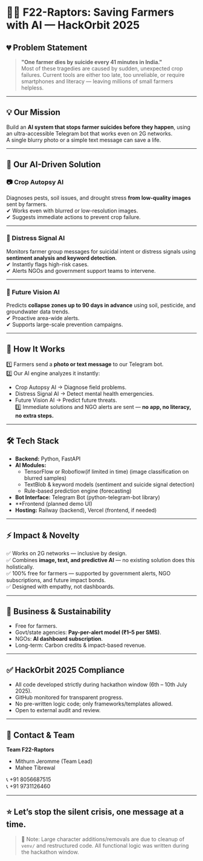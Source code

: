 # 🌾🚨 F22-Raptors: Saving Farmers with AI — HackOrbit 2025

## 💔 Problem Statement

> **"One farmer dies by suicide every 41 minutes in India."**  
Most of these tragedies are caused by sudden, unexpected crop failures. Current tools are either too late, too unreliable, or require smartphones and literacy — leaving millions of small farmers helpless.

---

## 💡 Our Mission

Build an **AI system that stops farmer suicides before they happen**, using an ultra-accessible Telegram bot that works even on 2G networks.  
A single blurry photo or a simple text message can save a life.

---

## 🚀 Our AI-Driven Solution

### 📷 Crop Autopsy AI
Diagnoses pests, soil issues, and drought stress **from low-quality images** sent by farmers.  
✔ Works even with blurred or low-resolution images.  
✔ Suggests immediate actions to prevent crop failure.

---

### 🧠 Distress Signal AI
Monitors farmer group messages for suicidal intent or distress signals using **sentiment analysis and keyword detection**.  
✔ Instantly flags high-risk cases.  
✔ Alerts NGOs and government support teams to intervene.

---

### 🔮 Future Vision AI
Predicts **collapse zones up to 90 days in advance** using soil, pesticide, and groundwater data trends.  
✔ Proactive area-wide alerts.  
✔ Supports large-scale prevention campaigns.

---

## 💬 How It Works

1️⃣ Farmers send a **photo or text message** to our Telegram bot.  
2️⃣ Our AI engine analyzes it instantly:
- Crop Autopsy AI → Diagnose field problems.
- Distress Signal AI → Detect mental health emergencies.
- Future Vision AI → Predict future threats.  
3️⃣ Immediate solutions and NGO alerts are sent — **no app, no literacy, no extra steps.**

---

## 🛠️ Tech Stack

- **Backend:** Python, FastAPI
- **AI Modules:**
  - TensorFlow or Roboflow(if limited in time) (image classification on blurred samples)
  - TextBlob & keyword models (sentiment and suicide signal detection)
  - Rule-based prediction engine (forecasting)
- **Bot Interface:** Telegram Bot (python-telegram-bot library)
- **Frontend (planned demo UI)
- **Hosting:** Railway (backend), Vercel (frontend, if needed)

---

## ⚡ Impact & Novelty

✅ Works on 2G networks — inclusive by design.  
✅ Combines **image, text, and predictive AI** — no existing solution does this holistically.  
✅ 100% free for farmers — supported by government alerts, NGO subscriptions, and future impact bonds.  
✅ Designed with empathy, not dashboards.

---

## 💼 Business & Sustainability

- Free for farmers.
- Govt/state agencies: **Pay-per-alert model (₹1–5 per SMS)**.
- NGOs: **AI dashboard subscription**.
- Long-term: Carbon credits & impact-based revenue.

---

## ✅ HackOrbit 2025 Compliance

- All code developed strictly during hackathon window (6th – 10th July 2025).
- GitHub monitored for transparent progress.
- No pre-written logic code; only frameworks/templates allowed.
- Open to external audit and review.

---

## 💬 Contact & Team

**Team F22-Raptors**  
- Mithurn Jeromme (Team Lead) 
- Mahee Tibrewal 

📞 +91 8056687515  
📞 +91 9731126460

---

## ⭐ Let’s stop the silent crisis, one message at a time.



> 🧹 Note: Large character additions/removals are due to cleanup of `venv/` and restructured code. All functional logic was written during the hackathon window.

